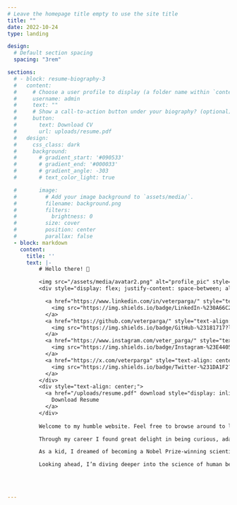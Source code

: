 ```yaml
---
# Leave the homepage title empty to use the site title
title: ""
date: 2022-10-24
type: landing

design:
  # Default section spacing
  spacing: "3rem"

sections:
  # - block: resume-biography-3
  #   content:
  #     # Choose a user profile to display (a folder name within `content/authors/`)
  #     username: admin
  #     text: ""
  #     # Show a call-to-action button under your biography? (optional)
  #     button:
  #       text: Download CV
  #       url: uploads/resume.pdf
  #   design:
  #     css_class: dark
  #     background:
  #       # gradient_start: '#090533'
  #       # gradient_end: '#000033'
  #       # gradient_angle: -303
  #       # text_color_light: true

  #       image:
  #         # Add your image background to `assets/media/`.
  #         filename: background.png
  #         filters:
  #           brightness: 0
  #         size: cover
  #         position: center
  #         parallax: false
  - block: markdown
    content:
      title: ''
      text: |-
          # Hello there! 👋

          <img src="/assets/media/avatar2.png" alt="profile_pic" style="display: block; margin: 0; padding: 0;">
          <div style="display: flex; justify-content: space-between; align-items: center; width: 100%;">

            <a href="https://www.linkedin.com/in/veterparga/" style="text-align: center; flex-grow: 0;">
              <img src="https://img.shields.io/badge/LinkedIn-%230A66C2?logo=linkedin&logoColor=white" alt="LinkedIn" style="transform: scale(1.5);">
            </a>
            <a href="https://github.com/veterparga/" style="text-align: center; flex-grow: 0;">
              <img src="https://img.shields.io/badge/GitHub-%23181717?logo=github&logoColor=white" alt="GitHub" style="transform: scale(1.5);">
            </a>
            <a href="https://www.instagram.com/veter_parga/" style="text-align: center; flex-grow: 0;">
              <img src="https://img.shields.io/badge/Instagram-%23E4405F?logo=instagram&logoColor=white" alt="Instagram" style="transform: scale(1.5);">
            </a>
            <a href="https://x.com/veterparga" style="text-align: center; flex-grow: 0;">
              <img src="https://img.shields.io/badge/Twitter-%231DA1F2?logo=twitter&logoColor=white" alt="Twitter" style="transform: scale(1.5);">
            </a>
          </div>
          <div style="text-align: center;">
            <a href="/uploads/resume.pdf" download style="display: inline-block; padding: 8px 15px; background-color: #80669d; color: white; text-align: center; border-radius: 5px; text-decoration: none; font-size: 16px;">
              Download Resume
            </a>
          </div>
          
          Welcome to my humble website. Feel free to browse around to learn more about my professional journey, or download my resume if you're looking for a quick summary. I'm always happy to connect and would love to hear from you - please don't hesitate to reach out to me on my socials!

          Through my career I found great delight in being curious, adaptive, and useful to my community. I’m fortunate that the companies I’ve worked at have nurtured these strengths — allowing me to explore new tools and technologies to build impactful solutions for a variety of teams. It’s been a rewarding cycle: solving real problems for people, making a difference in the company, and growing into roles with greater ownership. You can read more about my experiences [here]({{< relref "/experience" >}}).

          As a kid, I dreamed of becoming a Nobel Prize-winning scientist. While I can’t say how close (or far) I am to that, one thing is certain — my passion for research didn’t fade when I left academia. Contributing to humanity’s collective knowledge feels like a lifelong pursuit for me, driven not by prizes now, but by an innate curiosity and passion. If you're interested, you can check out some of my contributions to the science of gaming & esports [here]({{< relref "/research" >}}).

          Looking ahead, I’m diving deeper into the science of human behavior, understanding how we function both as individuals and as a collective. This perspective helps me think more critically about where real technological innovation can shape our lives. I’m particularly fascinated by digital play, educational technology, and decentralized science, all while keeping a close eye on the ever-evolving world of AI.

         
          
          
---
```

